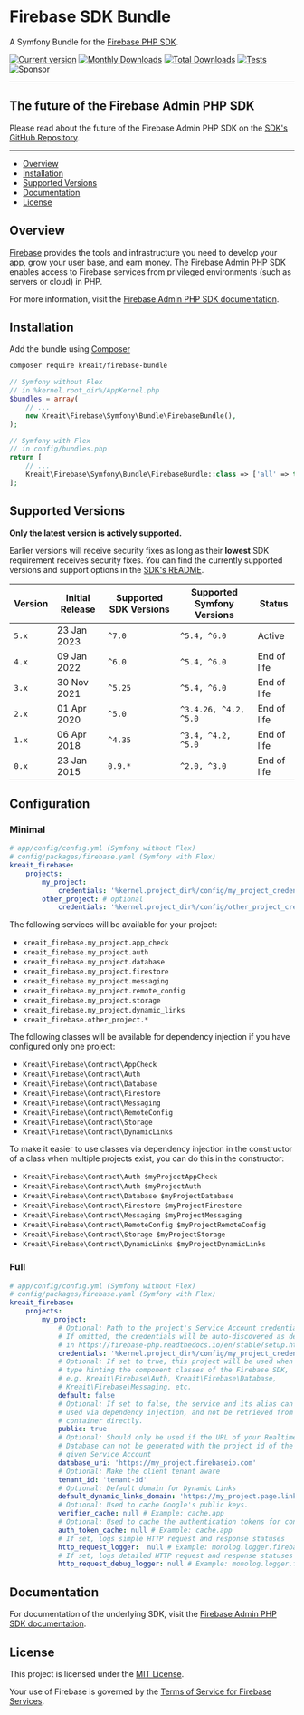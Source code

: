 # Firebase SDK Bundle

A Symfony Bundle for the [Firebase PHP SDK](https://github.com/kreait/firebase-php).

[![Current version](https://img.shields.io/packagist/v/kreait/firebase-bundle.svg?logo=composer)](https://packagist.org/packages/kreait/firebase-bundle)
[![Monthly Downloads](https://img.shields.io/packagist/dm/kreait/firebase-bundle.svg)](https://packagist.org/packages/kreait/firebase-bundle/stats)
[![Total Downloads](https://img.shields.io/packagist/dt/kreait/firebase-bundle.svg)](https://packagist.org/packages/kreait/firebase-bundle/stats)
[![Tests](https://github.com/kreait/firebase-bundle/actions/workflows/tests.yml/badge.svg)](https://github.com/kreait/firebase-bundle/actions/workflows/tests.yml)
[![Sponsor](https://img.shields.io/static/v1?logo=GitHub&label=Sponsor&message=%E2%9D%A4&color=ff69b4)](https://github.com/sponsors/jeromegamez)

---

## The future of the Firebase Admin PHP SDK

Please read about the future of the Firebase Admin PHP SDK on the
[SDK's GitHub Repository](https://github.com/kreait/firebase-php).

---

- [Overview](#overview)
- [Installation](#installation)
- [Supported Versions](#supported-versions)
- [Documentation](#documentation)
- [License](#license)

## Overview

[Firebase](https://firebase.google.com/) provides the tools and infrastructure you need to develop your app, grow your user base, and earn money. The Firebase Admin PHP SDK enables access to Firebase services from privileged environments (such as servers or cloud) in PHP.

For more information, visit the [Firebase Admin PHP SDK documentation](https://firebase-php.readthedocs.io/).

## Installation

Add the bundle using [Composer](https://getcomposer.org)

```bash
composer require kreait/firebase-bundle
```

```php
// Symfony without Flex
// in %kernel.root_dir%/AppKernel.php
$bundles = array(
    // ...
    new Kreait\Firebase\Symfony\Bundle\FirebaseBundle(),
);

// Symfony with Flex
// in config/bundles.php
return [
    // ...
    Kreait\Firebase\Symfony\Bundle\FirebaseBundle::class => ['all' => true],
];
```

## Supported Versions

**Only the latest version is actively supported.**

Earlier versions will receive security fixes as long as their **lowest** SDK requirement receives security fixes. You
can find the currently supported versions and support options in the [SDK's README](https://github.com/kreait/firebase-php).

| Version | Initial Release | Supported SDK Versions | Supported Symfony Versions | Status      |
|---------|-----------------|------------------------|----------------------------|-------------|
| `5.x`   | 23 Jan 2023     | `^7.0`                 | `^5.4, ^6.0`               | Active      |
| `4.x`   | 09 Jan 2022     | `^6.0`                 | `^5.4, ^6.0`               | End of life |
| `3.x`   | 30 Nov 2021     | `^5.25`                | `^5.4, ^6.0`               | End of life |
| `2.x`   | 01 Apr 2020     | `^5.0`                 | `^3.4.26, ^4.2, ^5.0`      | End of life |
| `1.x`   | 06 Apr 2018     | `^4.35`                | `^3.4, ^4.2, ^5.0`         | End of life |
| `0.x`   | 23 Jan 2015     | `0.9.*`                | `^2.0, ^3.0`               | End of life |

## Configuration

### Minimal

```yaml
# app/config/config.yml (Symfony without Flex)
# config/packages/firebase.yaml (Symfony with Flex)
kreait_firebase:
    projects:
        my_project:
            credentials: '%kernel.project_dir%/config/my_project_credentials.json'
        other_project: # optional
            credentials: '%kernel.project_dir%/config/other_project_credentials.json'
```

The following services will be available for your project:

* `kreait_firebase.my_project.app_check`
* `kreait_firebase.my_project.auth`
* `kreait_firebase.my_project.database`
* `kreait_firebase.my_project.firestore`
* `kreait_firebase.my_project.messaging`
* `kreait_firebase.my_project.remote_config`
* `kreait_firebase.my_project.storage`
* `kreait_firebase.my_project.dynamic_links`
* `kreait_firebase.other_project.*`

The following classes will be available for dependency injection if you have configured only one project:

* `Kreait\Firebase\Contract\AppCheck`
* `Kreait\Firebase\Contract\Auth`
* `Kreait\Firebase\Contract\Database`
* `Kreait\Firebase\Contract\Firestore`
* `Kreait\Firebase\Contract\Messaging`
* `Kreait\Firebase\Contract\RemoteConfig`
* `Kreait\Firebase\Contract\Storage`
* `Kreait\Firebase\Contract\DynamicLinks`

To make it easier to use classes via dependency injection in the constructor of a class when multiple projects exist, you can do this in the constructor:

* `Kreait\Firebase\Contract\Auth $myProjectAppCheck`
* `Kreait\Firebase\Contract\Auth $myProjectAuth`
* `Kreait\Firebase\Contract\Database $myProjectDatabase`
* `Kreait\Firebase\Contract\Firestore $myProjectFirestore`
* `Kreait\Firebase\Contract\Messaging $myProjectMessaging`
* `Kreait\Firebase\Contract\RemoteConfig $myProjectRemoteConfig`
* `Kreait\Firebase\Contract\Storage $myProjectStorage`
* `Kreait\Firebase\Contract\DynamicLinks $myProjectDynamicLinks`

### Full

```yaml
# app/config/config.yml (Symfony without Flex)
# config/packages/firebase.yaml (Symfony with Flex)
kreait_firebase:
    projects:
        my_project:
            # Optional: Path to the project's Service Account credentials file
            # If omitted, the credentials will be auto-discovered as described
            # in https://firebase-php.readthedocs.io/en/stable/setup.html
            credentials: '%kernel.project_dir%/config/my_project_credentials.json'
            # Optional: If set to true, this project will be used when 
            # type hinting the component classes of the Firebase SDK,
            # e.g. Kreait\Firebase\Auth, Kreait\Firebase\Database,
            # Kreait\Firebase\Messaging, etc.
            default: false 
            # Optional: If set to false, the service and its alias can only be
            # used via dependency injection, and not be retrieved from the
            # container directly.
            public: true
            # Optional: Should only be used if the URL of your Realtime
            # Database can not be generated with the project id of the 
            # given Service Account
            database_uri: 'https://my_project.firebaseio.com'
            # Optional: Make the client tenant aware
            tenant_id: 'tenant-id'
            # Optional: Default domain for Dynamic Links
            default_dynamic_links_domain: 'https://my_project.page.link'
            # Optional: Used to cache Google's public keys.
            verifier_cache: null # Example: cache.app
            # Optional: Used to cache the authentication tokens for connecting to the Firebase servers.
            auth_token_cache: null # Example: cache.app
            # If set, logs simple HTTP request and response statuses
            http_request_logger:  null # Example: monolog.logger.firebase
            # If set, logs detailed HTTP request and response statuses
            http_request_debug_logger: null # Example: monolog.logger.firebase_debug
```

## Documentation

For documentation of the underlying SDK, visit the [Firebase Admin PHP SDK documentation](https://firebase-php.readthedocs.io/).

## License

This project is licensed under the [MIT License](LICENSE).

Your use of Firebase is governed by the [Terms of Service for Firebase Services](https://firebase.google.com/terms/).

